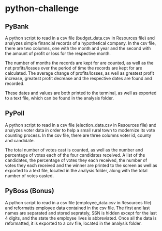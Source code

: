 # python-challenge

## PyBank 
A python script to read in a csv file (budget_data.csv in Resources file) and analyzes simple financial records of a hypothetical company. In the csv file, there are two columns, one with the month and year and the second with the amount of profit or loss for the respective month. 

The number of months the records are kept for are counted, as well as the net profits/losses over the period of time the records are kept for are calculated. The average change of profits/losses, as well as greatest profit increase, greatest profit decrease and the respective dates are found and recorded. 

These dates and values are both printed to the terminal, as well as exported to a text file, which can be found in the analysis folder. 

## PyPoll
A python script to read in a csv file (election_data.csv in Resources file) and analyzes voter data in order to help a small rural town to modernize its vote counting process. In the csv file, there are three columns voter id, county and candidate. 

The total number of votes cast is counted, as well as the number and percentage of votes each of the four candidates received. A list of the candidates, the percentage of votes they each received, the number of votes they each received and the winner are printed to the screen as well as exported to a text file, located in the analysis folder, along with the total number of votes casted. 

## PyBoss (Bonus)
A python script to read in a csv file (employee_data.csv in Resources file) and reformatts employee data contained in the csv file. The first and last names are separated and stored seprately, SSN is hidden except for the last 4 digits, and the state the employee lives is abbreviated. Once all the data is reformatted, it is exported to a csv file, located in the analysis folder. 

